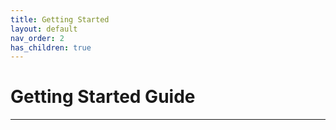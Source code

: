 ```yaml
---
title: Getting Started
layout: default
nav_order: 2
has_children: true
---
```

# Getting Started Guide

----

